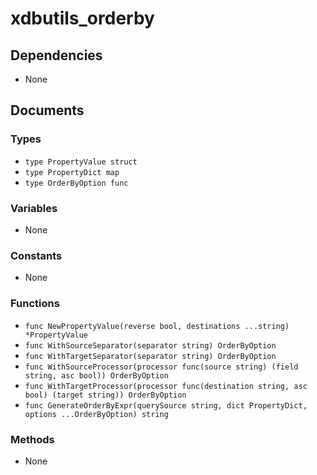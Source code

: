# xdbutils_orderby

## Dependencies

+ None

## Documents

### Types

+ `type PropertyValue struct`
+ `type PropertyDict map`
+ `type OrderByOption func`

### Variables

+ None

### Constants

+ None

### Functions

+ `func NewPropertyValue(reverse bool, destinations ...string) *PropertyValue`
+ `func WithSourceSeparator(separator string) OrderByOption`
+ `func WithTargetSeparator(separator string) OrderByOption`
+ `func WithSourceProcessor(processor func(source string) (field string, asc bool)) OrderByOption`
+ `func WithTargetProcessor(processor func(destination string, asc bool) (target string)) OrderByOption`
+ `func GenerateOrderByExpr(querySource string, dict PropertyDict, options ...OrderByOption) string`

### Methods

+ None
